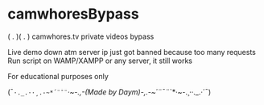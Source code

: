 # camwhoresBypass

( . )( . )
camwhores.tv private videos bypass

Live demo down atm
server ip just got banned because too many requests
Run script on WAMP/XAMPP or any server, it still works


For educational purposes only


(¯`·._.··¸.-~*´¨¯¨`*·~-.,-(_Made by Daym_)-,.-~*´¨¯¨`*·~-.¸··._.·´¯)
